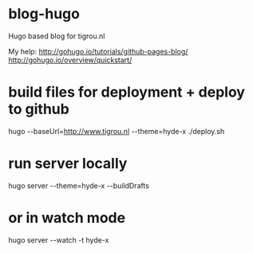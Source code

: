 # blog-hugo
Hugo based blog for tigrou.nl

My help:
http://gohugo.io/tutorials/github-pages-blog/
http://gohugo.io/overview/quickstart/

# build files for deployment + deploy to github
hugo --baseUrl=http://www.tigrou.nl --theme=hyde-x
./deploy.sh

# run server locally
hugo server --theme=hyde-x --buildDrafts
# or in watch mode
hugo server --watch -t hyde-x

